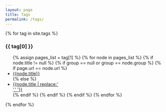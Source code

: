 ```yaml
---
layout: page
title: Tags
permalink: /tags/
---
```


{% for tag in site.tags %}
<h3 id="{{ tag[0] }}-ref">{{ tag[0] }}</h3>
<ul>
{% assign pages_list = tag[1] %}
{% for node in pages_list %}
  {% if node.title != null %}
    {% if group == null or group == node.group %}
      {% if page.url == node.url %}
<li class="active"><a href="{{ BASE_PATH }}{{node.url}}" class="active">{{node.title}}</a></li>
        {% else %}
<li><a href="{{ BASE_PATH }}{{node.url}}">{{node.title | replace:'<br/>',' '}}</a></li>
        {% endif %}
      {% endif %}
    {% endif %}
  {% endfor %}
</ul>
{% endfor %}
